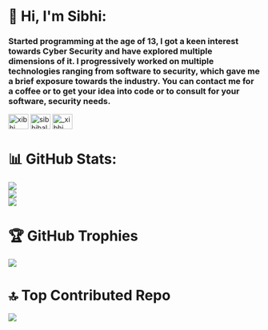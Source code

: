 # 👋 Hi, I'm Sibhi:
### Started programming at the age of 13, I got a keen interest towards Cyber Security and have explored multiple dimensions of it. I progressively worked on multiple technologies ranging from software to security, which gave me a brief exposure towards the industry. You can contact me for a coffee or to get your idea into code or to consult for your software, security needs.

<p align="left">
<a href="https://twitter.com/xibhi_" target="blank"><img align="center" src="https://raw.githubusercontent.com/rahuldkjain/github-profile-readme-generator/master/src/images/icons/Social/twitter.svg" alt="xibhi_" height="30" width="40" /></a>
<a href="https://linkedin.com/in/sibhibalamurugan" target="blank"><img align="center" src="https://raw.githubusercontent.com/rahuldkjain/github-profile-readme-generator/master/src/images/icons/Social/linked-in-alt.svg" alt="sibhibalamurugan" height="30" width="40" /></a>
<a href="https://instagram.com/_xibhi_" target="blank"><img align="center" src="https://raw.githubusercontent.com/rahuldkjain/github-profile-readme-generator/master/src/images/icons/Social/instagram.svg" alt="_xibhi_" height="30" width="40" /></a>
</p>

# 📊 GitHub Stats:
![](https://github-readme-stats.vercel.app/api?username=xibhi&theme=radical&hide_border=false&include_all_commits=false&count_private=true)<br/>
![](https://nirzak-streak-stats.vercel.app/?user=xibhi&theme=radical&hide_border=false)<br/>
![](https://github-readme-stats.vercel.app/api/top-langs/?username=xibhi&theme=radical&hide_border=false&include_all_commits=false&count_private=true&layout=compact)

# 🏆 GitHub Trophies
![](https://github-profile-trophy.vercel.app/?username=xibhi&theme=radical&no-frame=false&no-bg=false&margin-w=4)

# 🔝 Top Contributed Repo
![](https://github-contributor-stats.vercel.app/api?username=xibhi&limit=5&theme=radical&combine_all_yearly_contributions=true)

